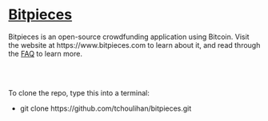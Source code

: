 <h1><a href="https://www.bitpieces.com">Bitpieces</a></h1>
Bitpieces is an open-source crowdfunding application using Bitcoin. Visit the website at 
https://www.bitpieces.com to learn about it, and read through the 
<a href="https://www.bitpieces.com/FAQ">FAQ</a> to learn more.

<br><br>

To clone the repo, type this into a terminal:
<ul>
<li> git clone https://github.com/tchoulihan/bitpieces.git </li>
<ul>

